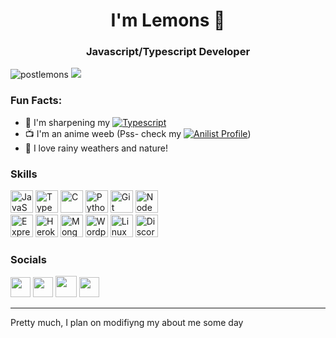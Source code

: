 <h1 align="center">I'm Lemons 🍋</h1>  
<h3 align="center">Javascript/Typescript Developer</h3>  

<p align="left"> <img src="https://komarev.com/ghpvc/?username=postlemons&label=Profile%20views&color=ff69b4&style=for-the-badge" alt="postlemons" /> <img src="https://wakatime.com/badge/user/83026340-540b-49d8-bbed-0cdf43ca0e37.svg" alt"wakatime stats"/></p> 

### Fun Facts:

* 🦈 I'm sharpening my [![Typescript](https://img.shields.io/badge/Typescript-darkblue?logo=typescript)](https://www.typescriptlang.org/)
* 📺 I'm an anime weeb (Pss- check my [![Anilist Profile](https://img.shields.io/badge/Anilist-black?logo=anilist)](https://anilist.co/user/Lemons))
* 🌱 I love rainy weathers and nature!

### Skills 
<p align="left">
<a href="https://developer.mozilla.org/en-US/docs/Web/JavaScript" target="_blank" rel="noreferrer"><img src="https://raw.githubusercontent.com/danielcranney/readme-generator/main/public/icons/skills/javascript-colored.svg" width="36" height="36" alt="JavaScript" /></a> <a href="https://www.typescriptlang.org/" target="_blank" rel="noreferrer"><img src="https://raw.githubusercontent.com/danielcranney/readme-generator/main/public/icons/skills/typescript-colored.svg" width="36" height="36" alt="TypeScript" /></a> <a href="https://docs.microsoft.com/en-us/cpp/?view=msvc-170" target="_blank" rel="noreferrer"><img src="https://raw.githubusercontent.com/danielcranney/readme-generator/main/public/icons/skills/c-colored.svg" width="36" height="36" alt="C" /></a> <a href="https://www.python.org/" target="_blank" rel="noreferrer"><img src="https://raw.githubusercontent.com/danielcranney/readme-generator/main/public/icons/skills/python-colored.svg" width="36" height="36" alt="Python" /></a> <a href="https://git-scm.com/" target="_blank" rel="noreferrer"><img src="https://raw.githubusercontent.com/danielcranney/readme-generator/main/public/icons/skills/git-colored.svg" width="36" height="36" alt="Git" /></a> <a href="https://nodejs.org/en/" target="_blank" rel="noreferrer"><img src="https://raw.githubusercontent.com/danielcranney/readme-generator/main/public/icons/skills/nodejs-colored.svg" width="36" height="36" alt="NodeJS" /></a><br><a href="https://expressjs.com/" target="_blank" rel="noreferrer"><img src="https://raw.githubusercontent.com/danielcranney/readme-generator/main/public/icons/skills/express-colored.svg" width="36" height="36" alt="Express" /></a> <a href="https://www.heroku.com/" target="_blank" rel="noreferrer"><img src="https://raw.githubusercontent.com/danielcranney/readme-generator/main/public/icons/skills/heroku-colored.svg" width="36" height="36" alt="Heroku" /></a> <a href="https://www.mongodb.com/" target="_blank" rel="noreferrer"><img src="https://raw.githubusercontent.com/danielcranney/readme-generator/main/public/icons/skills/mongodb-colored.svg" width="36" height="36" alt="MongoDB" /></a> <a href="https://wordpress.com" target="_blank" rel="noreferrer"><img src="https://raw.githubusercontent.com/danielcranney/readme-generator/main/public/icons/skills/wordpress-colored.svg" width="36" height="36" alt="Wordpress" /></a> <a href="https://www.linux.org" target="_blank" rel="noreferrer"><img src="https://raw.githubusercontent.com/danielcranney/readme-generator/main/public/icons/skills/linux-colored.svg" width="36" height="36" alt="Linux" /></a> <a href="https://discord.js.org/" target="_blank" rel="noreferrer"><img src="https://www.vectorlogo.zone/logos/js_discord/js_discord-icon.svg" width="36" height="36" alt="Discord.js" /></a></p>

### Socials

<p align="left"> <a href="https://discord.com/users/852730635063656462" target="_blank" rel="noreferrer"><img src="https://raw.githubusercontent.com/danielcranney/readme-generator/main/public/icons/socials/discord.svg" width="32" height="32" /></a> <a href="https://anilist.co/user/Lemons" target="_blank" rel="noreferrer"><img src="https://upload.wikimedia.org/wikipedia/commons/6/61/AniList_logo.svg" width="32" height="32" /></a> <a href="https://www.last.fm/user/SenpailVIP" target="_blank" rel="noreferrer"><img src="https://upload.wikimedia.org/wikipedia/commons/b/b7/Last.fm_favicon.png" width="34" height="34" /></a> <a href="https://stats.fm/postlemons" target="_blank" rel="noreferrer"><img src="https://stats.fm/icons/android-chrome-192x192.png" width="32" height="32" /></a></p>

---
Pretty much, I plan on modifiyng my about me some day
